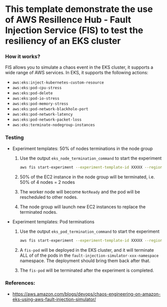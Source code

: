 # This template demonstrate the use of AWS Resillence Hub - Fault Injection Service (FIS) to test the resiliency of an EKS cluster

### How it works?
FIS allows you to simulate a chaos event in the EKS cluster, it supports a wide range of AWS services. In EKS, it supports the following actions:
- `aws:eks:inject-kubernetes-custom-resource`
- `aws:eks:pod-cpu-stress`
- `aws:eks:pod-delete`
- `aws:eks:pod-io-stress`
- `aws:eks:pod-memory-stress`
- `aws:eks:pod-network-blackhole-port`
- `aws:eks:pod-network-latency`
- `aws:eks:pod-network-packet-loss`
- `aws:eks:terminate-nodegroup-instances`

### Testing
- Experiment templates: 50% of nodes terminations in the node group
  1. Use the output `eks_node_termination_command` to start the experiment
      ```bash
      aws fis start-experiment --experiment-template-id XXXXX --region xxxx
      ```
      
  1. 50% of the EC2 instance in the node group will be terminated, i.e. 50% of 4 nodes = 2 nodes
  1. The worker node will become `NotReady` and the pod will be rescheduled to other nodes.
  1. The node group will launch new EC2 instances to replace the terminated nodes.
  
- Experiment templates: Pod terminations
  1. Use the output `eks_pod_termination_command` to start the experiment
      ```bash
      aws fis start-experiment --experiment-template-id XXXXX --region xxxx
      ```

  1. A `fis-pod` will be deployed in the EKS cluster, and it will terminate ALL of of the pods in the `fault-injection-simulator-xxx-namespace` namespace. The deployment should bring them back after that.
  1. The `fis-pod` will be terminated after the experiment is completed.

### References:
- https://aws.amazon.com/blogs/devops/chaos-engineering-on-amazon-eks-using-aws-fault-injection-simulator/